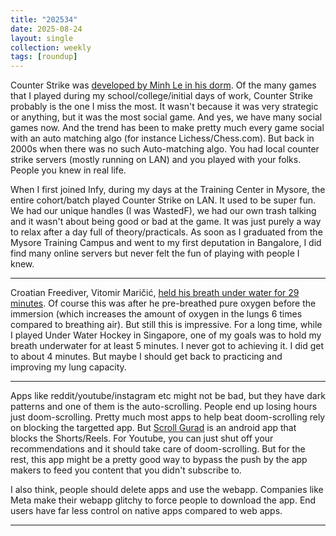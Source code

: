 ```yaml
---
title: "202534"
date: 2025-08-24
layout: single
collection: weekly
tags: [roundup]
---
```


Counter Strike was [developed by Minh Le in his dorm](https://archive.is/nzEEG). Of the many games that I played during my school/college/initial days of work, Counter Strike probably is the one I miss the most. It wasn't because it was very strategic or anything, but it was the most social game. And yes, we have many social games now. And the trend has been to make pretty much every game social with an auto matching algo (for instance Lichess/Chess.com). But back in 2000s when there was no such Auto-matching algo. You had local counter strike servers (mostly running on LAN) and you played with your folks. People you knew in real life.

When I first joined Infy, during my days at the Training Center in Mysore, the entire cohort/batch played Counter Strike on LAN. It used to be super fun. We had our unique handles (I was WastedF), we had our own trash talking and it wasn't about being good or bad at the game. It was just purely a way to relax after a day full of theory/practicals. As soon as I graduated from the Mysore Training Campus and went to my first deputation in Bangalore, I did find many online servers but never felt the fun of playing with people I knew. 

--- 

Croatian Freediver, Vitomir Maričić, [held his breath under water for 29 minutes](https://divernet.com/scuba-news/freediving/how-croatian-freediver-held-breath-for-29-minutes/). Of course this was after he pre-breathed pure oxygen before the immersion (which increases the amount of oxygen in the lungs 6 times compared to breathing air). But still this is impressive. For a long time, while I played Under Water Hockey in Singapore, one of my goals was to hold my breath underwater for at least 5 minutes. I never got to achieving it. I did get to about 4 minutes. But maybe I should get back to practicing and improving my lung capacity. 

---

Apps like reddit/youtube/instagram etc might not be bad, but they have dark patterns and one of them is the auto-scrolling. People end up losing hours just doom-scrolling. Pretty much most apps to help beat doom-scrolling rely on blocking the targetted app. But [Scroll Gurad](https://scrollguard.app/) is an android app that blocks the Shorts/Reels. For Youtube, you can just shut off your recommendations and it should take care of doom-scrolling. But for the rest, this app might be a pretty good way to bypass the push by the app makers to feed you content that you didn't subscribe to. 

I also think, people should delete apps and use the webapp. Companies like Meta make their webapp glitchy to force people to download the app. End users have far less control on native apps compared to web apps. 

---


